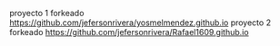 proyecto 1 forkeado https://github.com/jefersonrivera/yosmelmendez.github.io
proyecto 2 forkeado https://github.com/jefersonrivera/Rafael1609.github.io
